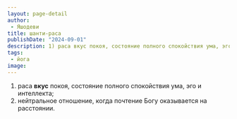 ```yaml
---
layout: page-detail
author:
 - Яшодеви
title: шанти-раса
publishDate: "2024-09-01"
description: 1) раса вкус покоя, состояние полного спокойствия ума, эго и интеллекта;
tags:
 - йога
image: 
---
```


1) раса __вкус__ покоя, состояние полного спокойствия ума, эго и интеллекта;
2) нейтральное отношение, когда почтение Богу оказывается на расстоянии.&nbsp;

